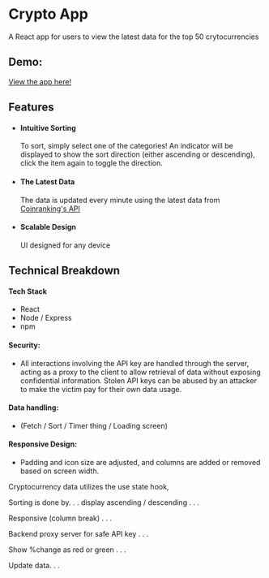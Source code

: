<h1>Crypto App </h1>
<p>
  A React app for users to view the latest data for the top 50 crytocurrencies
</p>

<h2>Demo:</h2>
<p>
  <a href="https://crypto-app-netlify.netlify.app"> View the app here! </a> 
</p>


<h2>Features</h2>
<ul>
  <li>
    <h4> Intuitive Sorting </h4> 
    To sort, simply select one of the categories! An indicator will be displayed to show the sort direction (either ascending or descending), click the item again to toggle the direction.
  </li>
  <li>
    <h4> The Latest Data </h4> 
    The data is updated every minute using the latest data from <a href="https://rapidapi.com/Coinranking/api/coinranking1/"> Coinranking's API</a>
  </li>
  <li>
    <h4> Scalable Design </h4> 
    UI designed for any device
  </li>
</ul>

<h2>Technical Breakdown</h2>

<h4>Tech Stack</h4>
<ul>
  <li>React</li>
  <li>Node / Express</li>
  <li>npm</li>
</ul>

<h4> Security: </h4>
<ul>
  <li>
    All interactions involving the API key are handled through the server, acting as a proxy to the client to allow retrieval of data without exposing confidential information. Stolen API keys can be abused by an attacker to make the victim pay for their own data usage.
  </li>
</ul>

<h4> Data handling: </h4>
<ul>
  <li>
    (Fetch / Sort / Timer thing / Loading screen)
  </li>
</ul>


<h4> Responsive Design: </h4>
<ul>
  <li>
    Padding and icon size are adjusted, and columns are added or removed based on screen width.
  </li>
</ul>


<p>
  Cryptocurrency data  utilizes the use state hook,   
</p>
<p>Sorting is done by. . . display ascending / descending . . . </p>
<p>Responsive (column break) . . .</p>
<p>Backend proxy server for safe API key . . .</p>
<p>Show %change as red or green . . .</p>
<p>Update data. . .</p>





